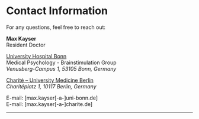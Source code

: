 # Contact Information

For any questions, feel free to reach out:

**Max Kayser**  
Resident Doctor

[ University Hospital Bonn](http://www.ukbonn.de/brainstimulation)<br>
Medical Psychology - Brainstimulation Group<br>
*Venusberg-Campus 1, 53105 Bonn, Germany*

[Charité – University Medicine Berlin](https://www.charite.de/en/)  <br>
*Charitéplatz 1, 10117 Berlin, Germany*

E-mail: [max.kayser[-a-]uni-bonn.de] <br>
E-mail: [max.kayser[-a-]charite.de]  

---

